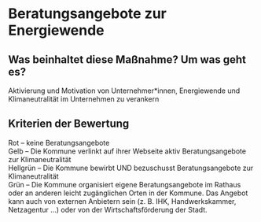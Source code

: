 # Beratungsangebote zur Energiewende #
## Was beinhaltet diese Maßnahme? Um was geht es? ##
Aktivierung und Motivation von Unternehmer*innen, Energiewende und Klimaneutralität im Unternehmen zu verankern
## Kriterien der Bewertung ##
Rot – keine Beratungsangebote    
Gelb – Die Kommune verlinkt auf ihrer Webseite aktiv Beratungsangebote zur Klimaneutralität    
Hellgrün – Die Kommune bewirbt UND bezuschusst Beratungsangebote zur Klimaneutralität    
Grün – Die Kommune organisiert eigene Beratungsangebote  im Rathaus oder an anderen leicht zugänglichen Orten in der Kommune. Das Angebot kann auch von externen Anbietern sein (z. B. IHK, Handwerkskammer, Netzagentur …) oder von der Wirtschaftsförderung der Stadt.
